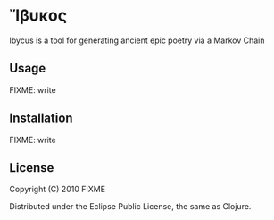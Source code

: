 # Ἴβυκος

Ibycus is a tool for generating ancient epic poetry via a Markov Chain

## Usage

FIXME: write

## Installation

FIXME: write

## License

Copyright (C) 2010 FIXME

Distributed under the Eclipse Public License, the same as Clojure.
